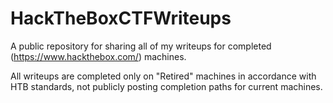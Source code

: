 # HackTheBoxCTFWriteups

A public repository for sharing all of my writeups for completed (https://www.hackthebox.com/) machines.

All writeups are completed only on "Retired" machines in accordance with HTB standards, not publicly posting completion paths for current machines.
